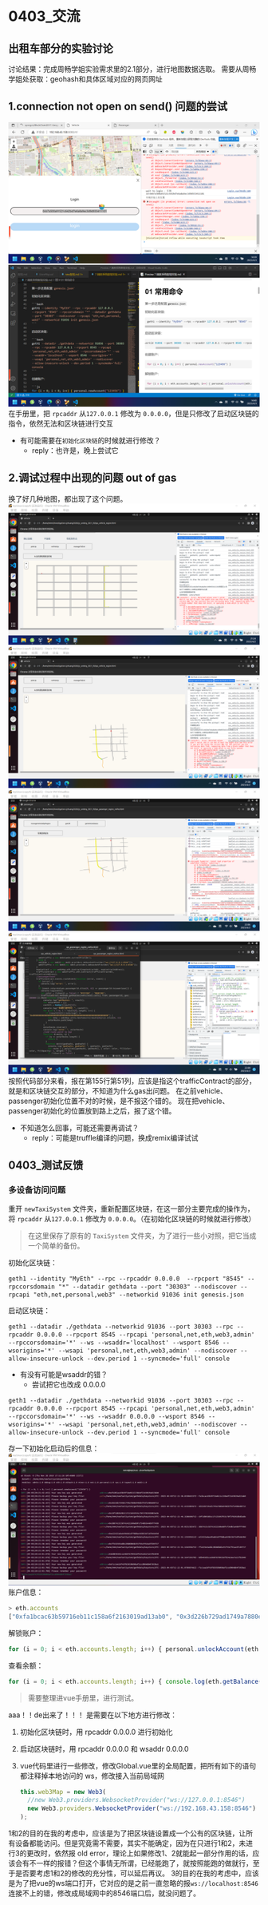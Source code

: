 # 0403_交流

## 出租车部分的实验讨论

讨论结果：完成周畅学姐实验需求里的2.1部分，进行地图数据选取。
需要从周畅学姐处获取：geohash和具体区域对应的网页网址

## 1.connection not open on send() 问题的尝试

![systemPicture](../question_pic/2023-04-03.png)
![theFirstTry](../question_pic/2023-04-03%20(1).png)
在手册里，把 `rpcaddr` 从`127.0.0.1` 修改为 `0.0.0.0`，但是只修改了启动区块链的指令，依然无法和区块链进行交互

* 有可能需要在`初始化区块链`的时候就进行修改？
  * reply：也许是，晚上尝试它

## 2.调试过程中出现的问题 **out of gas**

换了好几种地图，都出现了这个问题。
![system1](../question_pic/2023-04-02.png)
![system2](../question_pic/2023-04-02%20(1).png)
![system3](../question_pic/2023-04-02%20(2).png)
![errorPosition](../question_pic/2023-04-02%20(3).png)
按照代码部分来看，报在第155行第51列，应该是指这个trafficContract的部分，就是和区块链交互的部分，不知道为什么gas出问题。
在之前vehicle、passenger初始化位置不对的时候，是不报这个错的。
现在把vehicle、passenger初始化的位置放到路上之后，报了这个错。

* 不知道怎么回事，可能还需要再调试？
  * reply：可能是truffle编译的问题，换成remix编译试试

## 0403_测试反馈

### 多设备访问问题

重开 `newTaxiSystem` 文件夹，重新配置区块链，在这一部分主要完成的操作为，将 `rpcaddr` 从`127.0.0.1` 修改为 `0.0.0.0`。（在初始化区块链的时候就进行修改）
> 在这里保存了原有的 `TaxiSystem` 文件夹，为了进行一些小对照，把它当成一个简单的备份。

初始化区块链：

```shell
geth1 --identity "MyEth" --rpc --rpcaddr 0.0.0.0  --rpcport "8545" --rpccorsdomain "*" --datadir gethdata --port "30303" --nodiscover --rpcapi "eth,net,personal,web3" --networkid 91036 init genesis.json
```

启动区块链：

```shell
geth1 --datadir ./gethdata --networkid 91036 --port 30303 --rpc --rpcaddr 0.0.0.0 --rpcport 8545 --rpcapi 'personal,net,eth,web3,admin' --rpccorsdomain='*' --ws --wsaddr='localhost' --wsport 8546 --wsorigins='*' --wsapi 'personal,net,eth,web3,admin' --nodiscover --allow-insecure-unlock --dev.period 1 --syncmode='full' console
```

* 有没有可能是wsaddr的错？
  * 尝试把它也改成 0.0.0.0

```shell
geth1 --datadir ./gethdata --networkid 91036 --port 30303 --rpc --rpcaddr 0.0.0.0 --rpcport 8545 --rpcapi 'personal,net,eth,web3,admin' --rpccorsdomain='*' --ws --wsaddr 0.0.0.0 --wsport 8546 --wsorigins='*' --wsapi 'personal,net,eth,web3,admin' --nodiscover --allow-insecure-unlock --dev.period 1 --syncmode='full' console
```

存一下初始化启动后的信息：
![new1](../question_pic/newBC.png)
账户信息：

```js
> eth.accounts
["0xfa1bcac63b59716eb11c158a6f2163019ad13ab0", "0x3d226b729ad1749a7880e940d5f93fa400e00712", "0x19f1d895d81c17c25693f65c78f370292dbd5ede", "0x38b7415c58741422260eddfcf34db5a46bfff49d", "0xe22422adaa49a6b1d7f0dba445b53671d7b4649d", "0x7fa325e5addc28b8db6bc91f43cf91aa3fc04717", "0xbdb403d5cac06076709556fd54a3ee7a21fb2840", "0xf1c1aa26f43f85959b09daf2ccd904d84f393ba1"]
```

解锁账户：

```javascript
for (i = 0; i < eth.accounts.length; i++) { personal.unlockAccount(eth.accounts[i],"123456",0) }
```

查看余额：

```javascript
for (i = 0; i < eth.accounts.length; i++) { console.log(eth.getBalance(eth.accounts[i])) }
```

> 需要整理进vue手册里，进行测试。

aaa！！de出来了！！！
是需要在以下地方进行修改：

1. 初始化区块链时，用 rpcaddr 0.0.0.0 进行初始化
2. 启动区块链时，用 rpcaddr 0.0.0.0 和 wsaddr 0.0.0.0
3. vue代码里进行一些修改，修改Global.vue里的全局配置，把所有如下的语句都注释掉本地访问的 ws，修改接入当前局域网

    ```javascript
    this.web3Map = new Web3(
      //new Web3.providers.WebsocketProvider("ws://127.0.0.1:8546")
      new Web3.providers.WebsocketProvider("ws://192.168.43.158:8546")
    );
    ```

1和2的目的在我的考虑中，应该是为了把区块链设置成一个公有的区块链，让所有设备都能访问。但是究竟需不需要，其实不能确定，因为在只进行1和2，未进行3的更改时，依然报 old error，理论上如果修改1、2就能起一部分作用的话，应该会有不一样的报错？但这个事情无所谓，已经能跑了，就按照能跑的做就行，至于是否要考虑1和2的修改的充分性，可以延后再议。
3的目的在我的考虑中，应该是为了把vue的ws端口打开，它对应的是之前一直忽略的报`ws://localhost:8546`连接不上的错，修改成局域网中的8546端口后，就没问题了。
